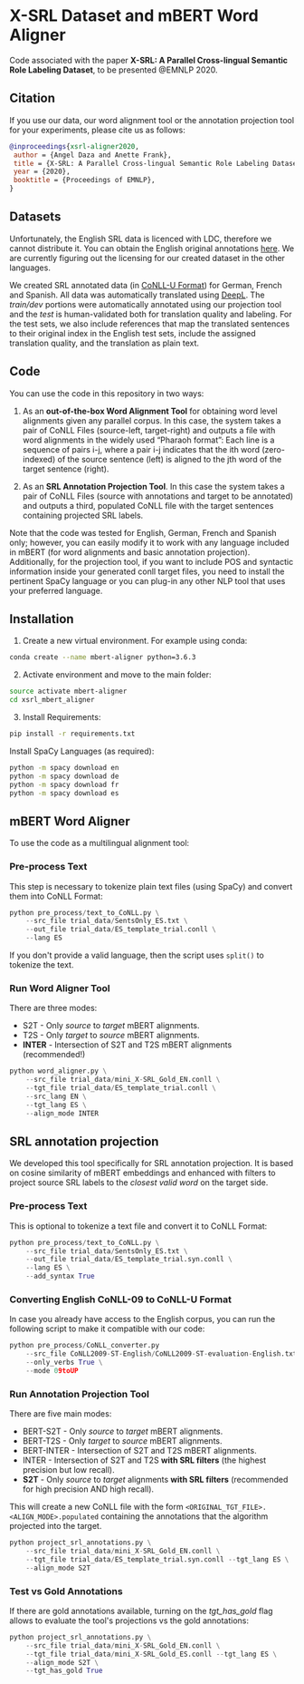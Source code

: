 # X-SRL Dataset and mBERT Word Aligner

Code associated with the paper **X-SRL: A Parallel Cross-lingual Semantic Role Labeling Dataset**, to be presented @EMNLP 2020.

## Citation

If you use our data, our word alignment tool or the annotation projection tool for your experiments, please cite us as follows:

```bibtex
@inproceedings{xsrl-aligner2020,
 author = {Angel Daza and Anette Frank},
 title = {X-SRL: A Parallel Cross-lingual Semantic Role Labeling Dataset},
 year = {2020},
 booktitle = {Proceedings of EMNLP},
}
```

## Datasets

Unfortunately, the English SRL data is licenced with LDC, therefore we cannot distribute it. You can obtain the English original annotations [here](https://catalog.ldc.upenn.edu/LDC2012T04). We are currently figuring out the licensing for our created dataset in the other languages.

We created SRL annotated data (in [CoNLL-U Format](https://universaldependencies.org/format.html)) for German, French and Spanish. All data was automatically translated using [DeepL](https://www.deepl.com/translator). The *train/dev* portions were automatically annotated using our projection tool and the *test* is human-validated both for translation quality and labeling. For the test sets, we also include references that map the translated sentences to their original index in the English test sets, include the assigned translation quality, and the translation as plain text. 

## Code
You can use the code in this repository in two ways:

1. As an **out-of-the-box Word Alignment Tool** for obtaining word level alignments given any parallel corpus. In this case, the system takes a pair of CoNLL Files (source-left, target-right) and outputs a file with word alignments in the widely used “Pharaoh format”: Each line is a sequence of pairs i-j, where a pair i-j indicates that the ith word (zero-indexed) of the source sentence (left) is aligned to the jth word of the target sentence (right).

2. As an **SRL Annotation Projection Tool**. In this case the system takes a pair of CoNLL Files (source with annotations and target to be annotated) and outputs a third, populated CoNLL file with the target sentences containing projected SRL labels.

Note that the code was tested for English, German, French and Spanish only; however, you can easily modify it to work with any language included in mBERT (for word alignments and basic annotation projection). Additionally, for the projection tool, if you want to include POS and syntactic information inside your generated conll target files, you need to install the pertinent SpaCy language or you can plug-in any other NLP tool that uses your preferred language.


## Installation

1. Create a new virtual environment. For example using conda:

```sh
conda create --name mbert-aligner python=3.6.3
```

2. Activate environment and move to the main folder:
```sh
source activate mbert-aligner
cd xsrl_mbert_aligner
```

3. Install Requirements:
```sh
pip install -r requirements.txt
```


Install SpaCy Languages (as required):
```sh
python -m spacy download en
python -m spacy download de
python -m spacy download fr
python -m spacy download es
```

## mBERT Word Aligner
To use the code as a multilingual alignment tool: 

### Pre-process Text

This step is necessary to tokenize plain text files (using SpaCy) and convert them into CoNLL Format:

```python
python pre_process/text_to_CoNLL.py \
    --src_file trial_data/SentsOnly_ES.txt \
    --out_file trial_data/ES_template_trial.conll \
    --lang ES
```

If you don't provide a valid language, then the script uses `split()` to tokenize the text.

### Run Word Aligner Tool 

There are three modes:
* S2T - Only *source* to *target* mBERT alignments.
* T2S - Only *target* to *source* mBERT alignments.
* **INTER** - Intersection of S2T and T2S mBERT alignments (recommended!)

```python
python word_aligner.py \
    --src_file trial_data/mini_X-SRL_Gold_EN.conll \
    --tgt_file trial_data/ES_template_trial.conll \
    --src_lang EN \
    --tgt_lang ES \
    --align_mode INTER

```

## SRL annotation projection
We developed this tool specifically for SRL annotation projection. It is based on cosine similarity of mBERT embeddings and enhanced with filters to project source SRL labels to the *closest valid word* on the target side. 

### Pre-process Text
This is optional to tokenize a text file and convert it to CoNLL Format:
```python
python pre_process/text_to_CoNLL.py \
    --src_file trial_data/SentsOnly_ES.txt \
    --out_file trial_data/ES_template_trial.syn.conll \
    --lang ES \
    --add_syntax True
```

### Converting English CoNLL-09 to CoNLL-U Format

In case you already have access to the English corpus, you can run the following script to make it compatible with our code:

```python
python pre_process/CoNLL_converter.py 
    --src_file CoNLL2009-ST-English/CoNLL2009-ST-evaluation-English.txt \
    --only_verbs True \
    --mode 09toUP
```

### Run Annotation Projection Tool

There are five main modes:
* BERT-S2T - Only *source* to *target* mBERT alignments.
* BERT-T2S - Only *target* to *source* mBERT alignments.
* BERT-INTER - Intersection of S2T and T2S mBERT alignments.
* INTER - Intersection of S2T and T2S **with SRL filters** (the highest precision but low recall).
* **S2T** - Only *source* to *target* alignments **with SRL filters** (recommended for high precision AND high recall).

This will create a new CoNLL file with the form `<ORIGINAL_TGT_FILE>.<ALIGN_MODE>.populated` containing the annotations that the algorithm projected into the target.

```python
python project_srl_annotations.py \
    --src_file trial_data/mini_X-SRL_Gold_EN.conll \
    --tgt_file trial_data/ES_template_trial.syn.conll --tgt_lang ES \
    --align_mode S2T
```

### Test vs Gold Annotations

If there are gold annotations available, turning on the *tgt_has_gold* flag allows to evaluate the tool's projections vs the gold annotations:

```python
python project_srl_annotations.py \
    --src_file trial_data/mini_X-SRL_Gold_EN.conll \
    --tgt_file trial_data/mini_X-SRL_Gold_ES.conll --tgt_lang ES \
    --align_mode S2T \
    --tgt_has_gold True
```
